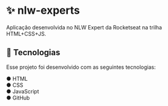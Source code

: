 # ✨ nlw-experts
Aplicação desenvolvida no NLW Expert da Rocketseat na trilha HTML+CSS+JS.

## 🚀 Tecnologias
Esse projeto foi desenvolvido com as seguintes tecnologias:

  ●  HTML  
  ●  CSS  
  ●  JavaScript  
  ●  GitHub  

